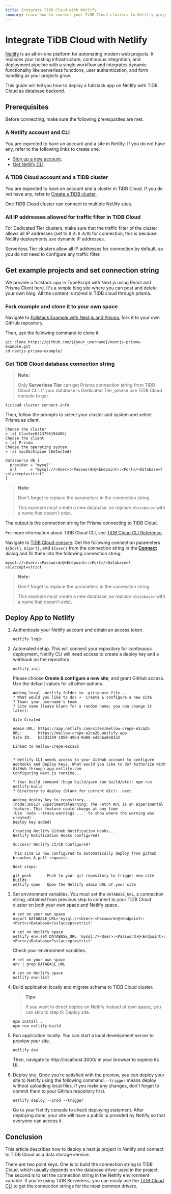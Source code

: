 ```yaml
---
title: Integrate TiDB Cloud with Netlify
summary: Learn how to connect your TiDB Cloud clusters to Netlify projects.
---
```


# Integrate TiDB Cloud with Netlify

[Netlify](https://netlify.com/) is an all-in-one platform for automating modern web projects. It replaces your hosting infrastructure, continuous integration, and deployment pipeline with a single workflow and integrates dynamic functionality like serverless functions, user authentication, and form handling as your projects grow.

This guide will tell you how to deploy a fullstack app on Netlify with TiDB Cloud as database backend.

## Prerequisites

Before connecting, make sure the following prerequisites are met.

### A Netlify account and CLI

You are expected to have an account and a site in Netlify. If you do not have any, refer to the following links to create one:

* [Sign up a new account](https://app.netlify.com/signup).
* [Get Netlify CLI](https://docs.netlify.com/cli/get-started/).

### A TiDB Cloud account and a TiDB cluster

You are expected to have an account and a cluster in TiDB Cloud. If you do not have any, refer to [Create a TiDB cluster](/tidb-cloud/create-tidb-cluster.md).

One TiDB Cloud cluster can connect to multiple Netlify sites.

### All IP addresses allowed for traffic filter in TiDB Cloud

For Dedicated Tier clusters, make sure that the traffic filter of the cluster allows all IP addresses (set to `0.0.0.0/0`) for connection, this is because Netlify deployments use dynamic IP addresses.

Serverless Tier clusters allow all IP addresses for connection by default, so you do not need to configure any traffic filter.

## Get example projects and set connection string

We provide a fullstack app in TypeScript with Next.js using React and Prisma Client here. It's a simple blog site where you can post and delete your own blog. All the content is stored in TiDB cloud through prisma.

### Fork example and clone it to your own space

Navigate to [Fullstack Example with Next.js and Prisma](https://github.com/tidbcloud/nextjs-prisma-example), fork it to your own GitHub repository.

Then, use the following command to clone it.

```shell
git clone https://github.com/${your_username}/nextjs-prisma-example.git
cd nextjs-prisma-example/
```

### Get TiDB Cloud database connection string

<SimpleTab>
<div label="TiDB Cloud CLI">

> **Note:**
>
> Only **Serverless Tier** can get Prisma connection string from TiDB Cloud CLI. If your database is Dedicated Tier, please use TiDB Cloud console to get.
>

```shell
ticloud cluster connect-info
```

Then, follow the prompts to select your cluster and system and select Prisma as client.

```
Choose the cluster
> [x] Cluster0(13796194496)
Choose the client
> [x] Prisma
Choose the operating system
> [x] macOS/Alpine (Detected)

datasource db {
  provider = "mysql"
  url      = "mysql://<User>:<Password>@<Endpoint>:<Port>/<Database>?sslaccept=strict"
}
```

> **Note:**
> 
> Don't forget to replace the parameters in the connection string.
> 
> This example must create a new database, so replace `<Database>` with a name that doesn't exist.

The output is the connection string for Prisma connecting to TiDB Cloud.

For more information about TiDB Cloud CLI, see [TiDB Cloud CLI Reference](./cli-reference.md).

</div>
<div label="TiDB Cloud console">

Navigate to [TiDB Cloud console](https://tidbcloud.com/). Get the following connection parameters `${host}`, `${port}`, and `${user}` from the connection string in the [**Connect**](/tidb-cloud/connect-via-standard-connection.md) dialog and fill them into the following connection string.

```
mysql://<User>:<Password>@<Endpoint>:<Port>/<Database>?sslaccept=strict
```

> **Note:**
>
> Don't forget to replace the parameters in the connection string.
>
> This example must create a new database, so replace `<Database>` with a name that doesn't exist.


</div>
</SimpleTab>

## Deploy App to Netlify

1. Authenticate your Netlify account and obtain an access token.

    ```shell
    netlify login
    ```

2. Automated setup. This will connect your repository for continuous deployment, Netlify CLI will need access to create a deploy key and a webhook on the repository.

    ```shell
    netlify init
    ```
   
    Please choose **Create & configure a new site**, and grant GitHub access. Use the default values for all other options.

    ``` 
    Adding local .netlify folder to .gitignore file...
    ? What would you like to do? +  Create & configure a new site
    ? Team: your_username’s team
    ? Site name (leave blank for a random name; you can change it later):

    Site Created

    Admin URL: https://app.netlify.com/sites/mellow-crepe-e2ca2b
    URL:       https://mellow-crepe-e2ca2b.netlify.app
    Site ID:   b23d1359-1059-49ed-9d08-ed5dba8e83a2

    Linked to mellow-crepe-e2ca2b


    ? Netlify CLI needs access to your GitHub account to configure Webhooks and Deploy Keys. What would you like to do? Authorize with GitHub through app.netlify.com
    Configuring Next.js runtime...

    ? Your build command (hugo build/yarn run build/etc): npm run netlify-build
    ? Directory to deploy (blank for current dir): .next

    Adding deploy key to repository...
    (node:36812) ExperimentalWarning: The Fetch API is an experimental feature. This feature could change at any time
    (Use `node --trace-warnings ...` to show where the warning was created)
    Deploy key added!

    Creating Netlify GitHub Notification Hooks...
    Netlify Notification Hooks configured!

    Success! Netlify CI/CD Configured!

    This site is now configured to automatically deploy from github branches & pull requests

    Next steps:

    git push       Push to your git repository to trigger new site builds
    netlify open   Open the Netlify admin URL of your site
    ```

3. Set environment variables. You must set the `DATABASE_URL`, a connection string, obtained from previous step to connect to your TiDB Cloud cluster on both your own space and Netlify space.

    ```shell
    # set on your own space
    export DATABASE_URL='mysql://<User>:<Password>@<Endpoint>:<Port>/<Database>?sslaccept=strict'
    
    # set on Netlify space   
    netlify env:set DATABASE_URL 'mysql://<User>:<Password>@<Endpoint>:<Port>/<Database>?sslaccept=strict'
    ```
   
    Check your environment variables.

    ```shell
    # set on your own space
    env | grep DATABASE_URL
       
    # set on Netlify space 
    netlify env:list
    ```

4. Build application locally and migrate schema to TiDB Cloud cluster.

    > **Tips:**
    > 
    > If you want to direct deploy on Netlify instead of own space, you can skip to step 6: Deploy site.

    ```shell
    npm install .
    npm run netlify-build
    ```

5. Run application locally. You can start a local development server to preview your site.

    ```shell
    netlify dev
    ```

    Then, navigate to http://localhost:3000/ in your browser to explore its UI.

6. Deploy site. Once you're satisfied with the preview, you can deploy your site to Netlify using the following command.`--trigger` means deploy without uploading local files. If you make any changes, don't forget to commit them to your GitHub repository first.

    ```shell
    netlify deploy --prod --trigger
    ```
    
    Go to your Netlify console to check deploying statement. After deploying done, your site will have a public ip provided by Netlify so that everyone can access it.

## Conclusion

This article describes how to deploy a next.js project in Netlify and connect to TiDB Cloud as a data storage service.

There are two point keys: One is to build the connection string to TiDB Cloud, which usually depends on the database driver used in the project. The second is to set the connection string in the Netlify environment variable. If you're using TiDB Serverless, you can easily use the [TiDB Cloud CLI](./ticloud-cluster-connect-info.md) to get the connection strings for the most common drivers.